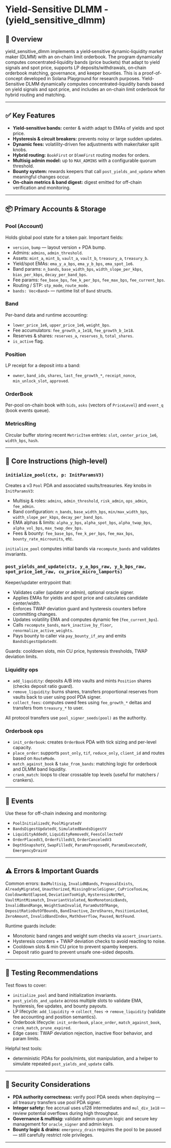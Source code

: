 # Yield-Sensitive DLMM - (yield_sensitive_dlmm)



## 🚀 Overview

yield_sensitive_dlmm implements a yield‑sensitive dynamic‑liquidity market maker (DLMM) with an on‑chain limit orderbook. The program dynamically computes concentrated‑liquidity bands (price buckets) that adapt to yield signals and spot price, supports LP deposits/withdrawals, on‑chain orderbook matching, governance, and keeper bounties.
This is a proof-of-concept developed in Solana Playground for research purposes.  Yield-Sensitive DLMM dynamically computes concentrated-liquidity bands based on yield signals and spot price, and includes an on-chain limit orderbook for hybrid routing and matching.


---


## ✅ Key Features

- **Yield-sensitive bands:** center & width adapt to EMAs of yields and spot price.  
- **Hysteresis & circuit breakers:** prevents noisy or large sudden updates.  
- **Dynamic fees:** volatility-driven fee adjustments with maker/taker split knobs.  
- **Hybrid routing:** `BookFirst` or `DlmmFirst` routing modes for orders.  
- **Multisig admin model:** up to `MAX_ADMINS` with a configurable quorum threshold.  
- **Bounty system:** rewards keepers that call `post_yields_and_update` when meaningful changes occur.  
- **On-chain metrics & band digest:** digest emitted for off-chain verification and monitoring.

---

## 📦 Primary Accounts & Storage

### Pool (Account)
Holds global pool state for a token pair. Important fields:
- `version`, `bump` — layout version + PDA bump.
- Admins: `admins`, `admin_threshold`.
- Assets: `mint_a`, `mint_b`, `vault_a`, `vault_b`, `treasury_a`, `treasury_b`.
- Yield/spot EMAs: `ema_y_a_bps`, `ema_y_b_bps`, `ema_spot_1e6`.
- Band params: `n_bands`, `base_width_bps`, `width_slope_per_kbps`, `bias_per_kbps`, `decay_per_band_bps`.
- Fee params: `fee_base_bps`, `fee_k_per_bps`, `fee_max_bps`, `fee_current_bps`.
- Routing / STP: `stp_mode`, `route_mode`.
- `bands: Vec<Band>` — runtime list of `Band` structs.

### Band
Per-band data and runtime accounting:
- `lower_price_1e6`, `upper_price_1e6`, `weight_bps`.
- Fee accumulators: `fee_growth_a_1e18`, `fee_growth_b_1e18`.
- Reserves & shares: `reserves_a`, `reserves_b`, `total_shares`.
- `is_active` flag.

### Position
LP receipt for a deposit into a band:
- `owner`, `band_idx`, `shares`, `last_fee_growth_*`, `receipt_nonce`, `min_unlock_slot`, `approved`.

### OrderBook
Per-pool on-chain book with `bids`, `asks` (vectors of `PriceLevel`) and `event_q` (book events queue).

### MetricsRing
Circular buffer storing recent `MetricItem` entries: `slot`, `center_price_1e6`, `width_bps`, `hash`.

---

## 🔧 Core Instructions (high-level)

### `initialize_pool(ctx, p: InitParamsV3)`
Creates a v3 `Pool` PDA and associated vaults/treasuries. Key knobs in `InitParamsV3`:
- Multisig & roles: `admins`, `admin_threshold`, `risk_admin`, `ops_admin`, `fee_admin`.
- Band configuration: `n_bands`, `base_width_bps`, `min/max_width_bps`, `width_slope_per_kbps`, `decay_per_band_bps`.
- EMA alphas & limits: `alpha_y_bps`, `alpha_spot_bps`, `alpha_twap_bps`, `alpha_vol_bps`, `max_twap_dev_bps`.
- Fees & bounty: `fee_base_bps`, `fee_k_per_bps`, `fee_max_bps`, `bounty_rate_microunits`, etc.

`initialize_pool` computes initial bands via `recompute_bands` and validates invariants.

### `post_yields_and_update(ctx, y_a_bps_raw, y_b_bps_raw, spot_price_1e6_raw, cu_price_micro_lamports)`
Keeper/updater entrypoint that:
- Validates caller (updater or admin), optional oracle signer.
- Applies EMAs for yields and spot price and calculates candidate center/width.
- Enforces TWAP deviation guard and hysteresis counters before committing changes.
- Updates volatility EMA and computes dynamic fee (`fee_current_bps`).
- Calls `recompute_bands`, `mark_inactive_by_floor`, `renormalize_active_weights`.
- Pays bounty to caller via `pay_bounty_if_any` and emits `BandsDigestUpdatedV`.

Guards: cooldown slots, min CU price, hysteresis thresholds, TWAP deviation limits.

### Liquidity ops
- `add_liquidity`: deposits A/B into vaults and mints `Position` shares (checks deposit ratio guard).
- `remove_liquidity`: burns shares, transfers proportional reserves from vaults back to user using pool PDA signer.
- `collect_fees`: computes owed fees using `fee_growth_*` deltas and transfers from `treasury_*` to user.

All protocol transfers use `pool_signer_seeds(pool)` as the authority.

### Orderbook ops
- `init_orderbook`: creates `OrderBook` PDA with tick sizing and per-level capacity.
- `place_order`: supports `post_only`, `tif`, `reduce_only`, `client_id` and routes based on `RouteMode`.
- `match_against_book` & `take_from_bands`: matching logic for orderbook and DLMM band liquidity.
- `crank_match`: loops to clear crossable top levels (useful for matchers / crankers).

---


## 🔔 Events

Use these for off-chain indexing and monitoring:
- `PoolInitializedV`, `PoolMigratedV`
- `BandsDigestUpdatedV`, `SimulatedBandsDigestV`
- `LiquidityAddedV`, `LiquidityRemovedV`, `FeesCollectedV`
- `OrderPlacedV3`, `OrderFilledV3`, `OrderCanceledV3`
- `DepthSnapshotV`, `SwapFilledV`, `ParamsProposedV`, `ParamsExecutedV`, `EmergencyDrainV`

---

## ⚠️ Errors & Important Guards

Common errors: `BadMultisig`, `InvalidNBands`, `ProposalExists`, `AlreadyMigrated`, `Unauthorized`, `MissingOracleSigner`, `CuPriceTooLow`, `CooldownNotElapsed`, `DeviationTooHigh`, `HysteresisNotMet`, `VaultMintMismatch`, `InvariantViolated`, `NonMonotonicBands`, `InvalidBandRange`, `WeightSumInvalid`, `ParamOutOfRange`, `DepositRatioOutOfBounds`, `BandInactive`, `ZeroShares`, `PositionLocked`, `ZeroAmount`, `InvalidBandIndex`, `MathOverflow`, `Paused`, `NotFound`.

Runtime guards include:
- Monotonic band ranges and weight sum checks via `assert_invariants`.
- Hysteresis counters + TWAP deviation checks to avoid reacting to noise.
- Cooldown slots & min CU price to prevent spamby keepers.
- Deposit ratio guard to prevent unsafe one-sided deposits.

---

## 🧪 Testing Recommendations

Test flows to cover:
- `initialize_pool` and band initialization invariants.
- `post_yields_and_update` across multiple slots to validate EMA, hysteresis, fee updates, and bounty payouts.
- LP lifecycle: `add_liquidity` → `collect_fees` → `remove_liquidity` (validate fee accounting and position semantics).
- Orderbook lifecycle: `init_orderbook`, `place_order`, `match_against_book`, `crank_match`, `prune_expired`.
- Edge cases: TWAP deviation rejection, inactive floor behavior, and param limits.

Helpful test tools:
- deterministic PDAs for pools/mints, slot manipulation, and a helper to simulate repeated `post_yields_and_update` calls.

---

## 🔐 Security Considerations

- **PDA authority correctness:** verify pool PDA seeds when deploying — all treasury transfers use pool PDA signer.
- **Integer safety:** fee accrual uses u128 intermediates and `mul_div_1e18` — review potential overflows during high throughput.
- **Governance & multisig:** validate admin quorum logic and secure key management for `oracle_signer` and admin keys.
- **Bounty logic & drains:** `emergency_drain` requires the pool to be paused — still carefully restrict role privileges.

---


